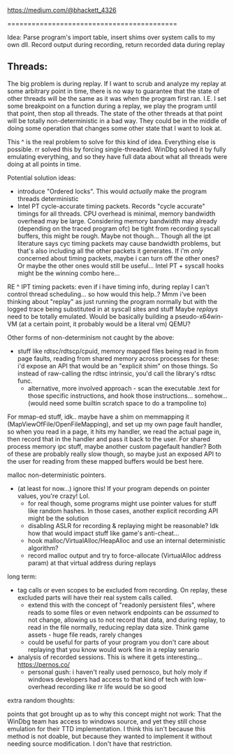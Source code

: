 https://medium.com/@bhackett_4326


==========================================

Idea:
Parse program's import table, insert shims over system calls to my own dll. 
Record output during recording, return recorded data during replay

## Threads:
The big problem is during replay. If I want to scrub and analyze my replay at some arbitrary point in time,
there is no way to guarantee that the state of other threads will be the same as it was when the program first ran.
I.E. I set some breakpoint on a function during a replay, we play the program until that point, then stop all threads.
The state of the other threads at that point will be totally non-deterministic in a bad way. They could be in the middle of doing some
operation that changes some other state that I want to look at. 

This ^ is the real problem to solve for this kind of idea. Everything else is possible. rr solved this by forcing single-threaded. WinDbg solved it by fully emulating everything, and so they have full data about what all threads were doing at all points in time.

Potential solution ideas: 
- introduce "Ordered locks". This would *actually* make the program threads deterministic
- Intel PT cycle-accurate timing packets. 
    Records "cycle accurate" timings for all threads. CPU overhead is minimal, memory bandwidth overhead may be large.
    Considering memory bandwidth may already (depending on the traced program ofc) be tight from recording syscall buffers, this might be rough. Maybe not though...
    Though all the ipt literature says cyc timing packets may cause bandwidth problems, but that's also including all the other packets it generates.
    If i'm *only* concerned about timing packets, maybe i can turn off the other ones? Or maybe the other ones would still be useful...
    Intel PT + syscall hooks might be the winning combo here...

RE ^ IPT timing packets: 
even if i have timing info, during replay I can't control thread scheduling... so how would this help..?
Mmm i've been thinking about "replay" as just running the program normally but with the logged trace being substituted in at syscall sites and stuff
Maybe *replays* need to be totally emulated. Would be basically building a pseudo-x64win-VM (at a certain point, it probably would be a literal vm)
QEMU? 

Other forms of non-determinism not caught by the above:
- stuff like rdtsc/rdtscp/cpuid, memory mapped files being read in from page faults, reading from shared memory across processes
for these: i'd expose an API that would be an "explicit shim" on those things. So instead of raw-calling the rdtsc intrinsic, you'd call the library's rdtsc func.
    - alternative, more involved approach - scan the executable .text for those specific instructions, and hook those instructions... somehow... (would need some builtin scratch space to do a trampoline to)

For mmap-ed stuff, idk.. maybe have a shim on memmapping it (MapViewOfFile/OpenFileMapping), and set up my own page fault handler, so when you read in a page, 
it hits my handler, we read the actual page in, then record that in the handler and pass it back to the user. 
For shared process memory ipc stuff, maybe another custom pagefault handler?
Both of these are probably really slow though, so maybe just an exposed API to the user for reading from these mapped buffers would be best here.


malloc non-deterministic pointers. 
- (at least for now...) ignore this! If your program depends on pointer values, you're crazy! Lol. 
    - for real though, some programs might use pointer values for stuff like random hashes. In those cases, another explicit recording API might be the solution
    - disabling ASLR for recording & replaying might be reasonable? Idk how that would impact stuff like game's anti-cheat...
    - hook malloc/VirtualAlloc/HeapAlloc and use an internal deterministic algorithm?
    - record malloc output and try to force-allocate (VirtualAlloc address param) at that virtual address during replays




long term:
- tag calls or even scopes to be excluded from recording. On replay, these excluded parts will have their real system calls called.
    - extend this with the concept of "readonly persistent files", where reads to some files or even network endpoints can be *assumed* to not change, 
        allowing us to not record that data, and during replay, to read in the file normally, reducing replay data size. Think game assets - huge file reads, rarely changes
    - could be useful for parts of your program you don't care about replaying that you know would work fine in a replay senario
- analysis of recorded sessions. This is where it gets interesting... https://pernos.co/
    - personal gush: i haven't really used pernosco, but holy moly if windows developers had access to that kind of tech with low-overhead recording like rr life would be so good





extra random thoughts:

points that got brought up as to why this concept might not work:
That the WinDbg team has access to windows source,
and yet they still chose emulation for their TTD implementation. I think this isn't because this method is not doable, but because
they wanted to implement it without needing source modification. I don't have that restriction.

